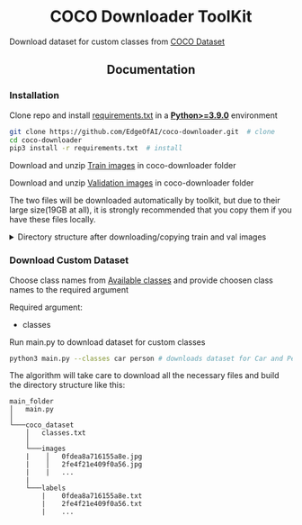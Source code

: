 
# <div align="center">COCO Downloader ToolKit</div>
Download dataset for custom classes from [COCO Dataset](https://cocodataset.org/#home)

## <div align="center">Documentation</div>

### Installation
Clone repo and install [requirements.txt](https://github.com/EdgeOfAI/coco-downloader/blob/main/requirements.txt) in a
[**Python>=3.9.0**](https://www.python.org/) environment

```bash
git clone https://github.com/EdgeOfAI/coco-downloader.git  # clone
cd coco-downloader
pip3 install -r requirements.txt  # install
```
Download and unzip [Train images](http://images.cocodataset.org/zips/train2017.zip) in coco-downloader folder

Download and unzip [Validation images](http://images.cocodataset.org/zips/val2017.zip) in coco-downloader folder

The two files will be downloaded automatically by toolkit, but due to their large size(19GB at all), it is strongly recommended that you copy them if you have these files locally.



<details>
    <summary> Directory structure after downloading/copying train and val images </summary>

```
main_folder
│   main.py
│
└───train2017
|     |    0fdea8a716155a8e.jpg
|     |    2fe4f21e409f0a56.jpg
|     |    ...
|    
└───val2017
      |    1sdea8a71615554e.jpg
      |    3s541f21e409ffdg6.jpg
      |    ...
```  


</details>

###   Download Custom Dataset


Choose class names from [Available classes](https://github.com/EdgeOfAI/coco-downloader/blob/main/classes.txt) and provide choosen class names to the required argument

Required argument:
  - classes


Run main.py to download dataset for custom classes
```bash
python3 main.py --classes car person # downloads dataset for Car and Person classes with default parameters
```

The algorithm will take care to download all the necessary files and build the directory structure like this:
```
main_folder
│   main.py
│
└───coco_dataset
    │   classes.txt
    │
    └───images
    |    │   0fdea8a716155a8e.jpg
    |    │   2fe4f21e409f0a56.jpg
    |    |   ...
    |
    └───labels
        |    0fdea8a716155a8e.txt
        |    2fe4f21e409f0a56.txt
        |    ...
```  
